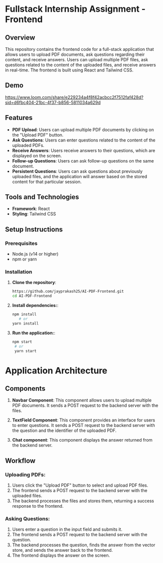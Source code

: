 # Fullstack Internship Assignment - Frontend

## Overview

This repository contains the frontend code for a full-stack application that allows users to upload PDF documents, ask questions regarding their content, and receive answers. Users can upload multiple PDF files, ask questions related to the content of the uploaded files, and receive answers in real-time. The frontend is built using React and Tailwind CSS.

## Demo
https://www.loom.com/share/e229234a4f8f42acbcc2f7512faf428d?sid=d6fbc404-21bc-4f37-b856-5811034a629d

## Features

- **PDF Upload**: Users can upload multiple PDF documents by clicking on the "Upload PDF" button.
- **Ask Questions**: Users can enter questions related to the content of the uploaded PDFs.
- **Receive Answers**: Users receive answers to their questions, which are displayed on the screen.
- **Follow-up Questions**: Users can ask follow-up questions on the same document.
- **Persistent Questions**: Users can ask questions about previously uploaded files, and the application will answer based on the stored content for that particular session.

## Tools and Technologies

- **Framework**: React
- **Styling**: Tailwind CSS

## Setup Instructions

### Prerequisites

- Node.js (v14 or higher)
- npm or yarn

### Installation

1. **Clone the repository**:
   
   ```bash
   https://github.com/jayprakash25/AI-PDF-Frontend.git
   cd AI-PDF-Frontend

2. **Install dependencies:**:
   
   ```bash
   npm install
      # or
   yarn install

3. **Run the application:**:
   
   ```bash
   npm start
    # or
    yarn start


# Application Architecture

## Components

1. **Navbar Component**: This component allows users to upload multiple PDF documents. It sends a POST request to the backend server with the files.

2. **TextField Component**: This component provides an interface for users to enter questions. It sends a POST request to the backend server with the question and the identifier of the uploaded PDF.

3. **Chat component**: This component displays the answer returned from the backend server.

## Workflow

### Uploading PDFs:

1. Users click the "Upload PDF" button to select and upload PDF files.
2. The frontend sends a POST request to the backend server with the uploaded files.
3. The backend processes the files and stores them, returning a success response to the frontend.

### Asking Questions:

1. Users enter a question in the input field and submits it.
2. The frontend sends a POST request to the backend server with the question.
3. The backend processes the question, finds the answer from the vector store, and sends the answer back to the frontend.
4. The frontend displays the answer on the screen.








   
